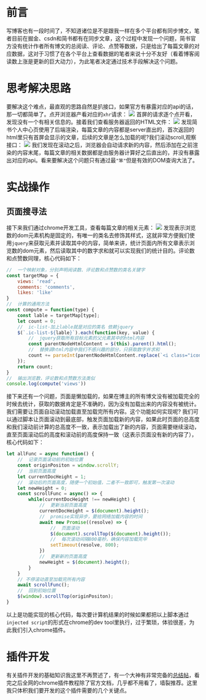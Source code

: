 # 前言
写博客也有一段时间了，不知道诸位是不是跟我一样在多个平台都有同步博文，笔者目前在掘金、csdn和简书都有在同步文章，这个过程中发现一个问题，简书官方没有统计作者所有博文的总阅读、评论、点赞等数据，只是给出了每篇文章的对应数据，这对于习惯了在各个平台上查看数据的笔者来说十分不友好（看着博客阅读数上涨是更新的巨大动力），为此笔者决定通过技术手段解决这个问题。
# 思考解决思路
要解决这个难点，最直观的思路自然是扒接口，如果官方有暴露对应的api的话，那一切都简单了。点开浏览器产看对应的`xhr`请求：
![](https://user-gold-cdn.xitu.io/2020/4/16/17180b606fa011ad?w=875&h=277&f=png&s=37703)
首屏的请求逐个点开看，发现没有一个有相关信息的。接着我们查看服务器返回的HTML文件：
![](https://user-gold-cdn.xitu.io/2020/4/16/17180ba316cbea06?w=989&h=778&f=png&s=112349)
发现简书个人中心页使用了后端渲染，每篇文章的内容都是server直出的，首次返回的html里只有首屏会显示的文章，后续的文章是怎么加载的呢?我们滚动scroll,观察接口：
![](https://user-gold-cdn.xitu.io/2020/4/16/17180c5b1cacf17e?w=987&h=712&f=png&s=94221)
我们发现在滚动之后，浏览器会自动请求新的内容，然后添加在之前渲染的内容末尾，每篇文章的相关数据都是由服务器计算好之后直出的，并没有暴露出对应的api。看来要解决这个问题只有通过最`"笨"`但是有效的DOM查询大法了。
# 实战操作
## 页面搜寻法
接下来我们通过chrome开发工具，查看每篇文章的相关元素：
![](https://user-gold-cdn.xitu.io/2020/4/16/17180d3764d5bdfc?w=1571&h=241&f=png&s=69442)
发现表示浏览数的dom元素机构是固定的，有唯一的类名去修饰其样式，这就非常方便我们使用`jquery`来获取元素并读取其中的内容，简单来讲，统计页面内所有文章表示浏览数的dom元素，然后读取其中的数字求和就可以实现我们的统计目的。评论数和点赞数同理，核心代码如下：
```js
//  一个映射对象，分别声明阅读数、评论数和点赞数的类名关键字
const targetMap = {
    views: 'read',
    comments: 'comments',
    likes: 'like'
}
//  计算的通用方法
const compute = function(type) {
    const lable = targetMap[type];
    let count = 0;
    //  ic-list-加上lable就是对应的类名 依赖jquery
    $(`.ic-list-${lable}`).each(function(key, value) {
        //  jquery获取所有目标元素的父元素其中的html内容
        const parentNodeHtmlContent = $(this).parent().html();
        //  替换调html内容中我们不感兴趣的部分，只获取数字并求和
        count += parseInt(parentNodeHtmlContent.replace(`<i class="iconfont ic-list-${lable}"></i>`, ''));
    });
    return count;
}
//  输出浏览数，评论数和点赞数方法类似
console.log(compute('views'))
```
接下来还有一个问题，页面是懒加载的，如果在博主的所有博文没有被加载完全的时候去统计，获取的数据肯定是不准确的，因为没有加载出来的内容没有被统计。我们需要让页面自动滚动加载直至加载完所有内容。这个功能如何实现呢? 我们可以通过脚本让页面滚动到最底部，触发页面加载新的内容，如果此时页面的总高度和我们滚动前计算的总高度不一致，表示加载出了新的内容，页面需要继续滚动，直至页面滚动后的高度和滚动前的高度保持一致（这表示页面没有新的内容了），核心代码如下：
```js
let allFunc = async function() {
    //  记录页面滚动前的初始位置
    const originPositon = window.scrollY;
    //  当前页面高度
    let currentDocHeight = 1;
    //  滚动后的页面高度，随便一个初始值，二者不一致即可，触发第一次滚动
    let newHeight = 0;
    const scrollFunc = async() => {
        while(currentDocHeight !== newHeight) {
            //  更新当前页面高度
            currentDocHeight = $(document).height();
            //  promise实现异步，要给网络加载内容的时间
            await new Promise((resolve) => {
                //  页面滚动
                $(document).scrollTop($(document).height());
                //  每次滚动间隔800毫秒，确保内容加载完毕
                setTimeout(resolve, 800);
            })
            //  更新新的页面高度
            newHeight = $(document).height();
        }
    }
    // 不停滚动直至加载完所有内容
    await scrollFunc();
    //  回到初始位置
    $(window).scrollTop(originPositon);
}
```
以上是功能实现的核心代码，每次要计算机结果的时候如果都把以上脚本通过`injected script`的形式在chrome的dev tool里执行，过于繁琐，体验很差，为此我们引入chrome插件。
# 插件开发
有关插件开发的基础知识我这里不再赘述了，有一个大神有非常完备的[总结帖](https://www.cnblogs.com/liuxianan/p/chrome-plugin-develop.html)，看完之后全网的chrome插件教程除了官方文档，几乎都不用看了，墙裂推荐。这里我只体积我们要开发的这个插件需要的几个关键点。
